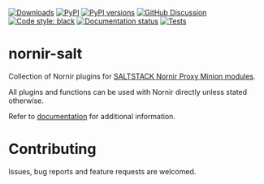 [![Downloads][pepy-downloads-badge]][pepy-downloads-link]
[![PyPI][pypi-latest-release-badge]][pypi-latest-release-link]
[![PyPI versions][pypi-pyversion-badge]][pypi-pyversion-link]
[![GitHub Discussion][github-discussions-badge]][github-discussions-link]
[![Code style: black][black-badge]][black-link]
[![Documentation status][readthedocs-badge]][readthedocs-link]
[![Tests][github-tests-badge]][github-tests-link]

# nornir-salt

Collection of Nornir plugins for [SALTSTACK Nornir Proxy Minion modules](https://github.com/dmulyalin/salt-nornir).

All plugins and functions can be used with Nornir directly unless stated otherwise.

Refer to [documentation](https://nornir-salt.readthedocs.io/en/latest/) for additional information.

# Contributing

Issues, bug reports and feature requests are welcomed.

[github-discussions-link]:     https://github.com/dmulyalin/nornir-salt/discussions
[github-discussions-badge]:    https://img.shields.io/static/v1?label=Discussions&message=Ask&color=blue&logo=github
[black-badge]:                 https://img.shields.io/badge/code%20style-black-000000.svg
[black-link]:                  https://github.com/psf/black
[pypi-pyversion-link]:         https://pypi.python.org/pypi/nornir-salt/
[pypi-pyversion-badge]:        https://img.shields.io/pypi/pyversions/nornir-salt.svg
[pepy-downloads-link]:         https://pepy.tech/project/nornir-salt
[pepy-downloads-badge]:        https://pepy.tech/badge/nornir-salt
[readthedocs-link]:            http://nornir-salt.readthedocs.io/?badge=latest
[readthedocs-badge]:           https://readthedocs.org/projects/nornir-salt/badge/?version=latest
[github-tests-badge]:          https://github.com/dmulyalin/nornir-salt/actions/workflows/main.yml/badge.svg?branch=master
[github-tests-link]:           https://github.com/dmulyalin/nornir-salt/actions
[pypi-latest-release-badge]:   https://img.shields.io/pypi/v/nornir-salt.svg
[pypi-latest-release-link]:    https://pypi.python.org/pypi/nornir-salt
